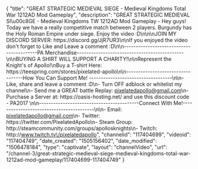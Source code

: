 {
    "title": "GREAT STRATEGIC MEDIEVAL SIEGE - Medieval Kingdoms Total War 1212AD Mod Gameplay",
    "description": "GREAT STRATEGIC MEDIEVAL SI\u00c8GE - Medieval Kingdoms TW 1212AD Mod Gameplay - Hey guys! Today we have a really competitive match between 2 players. Burgundy has the Holy Roman Empire under siege. Enjoy the video :D\n\n\nJOIN MY DISCORD SERVER: https:\/\/discord.gg\/JjR7UR3\n\nIf you enjoyed the video don't forget to Like and Leave a comment :D\n\n-----------------------------------------PA Merchandise---------------------------------------------\n\nBUYING A SHIRT WILL SUPPORT A CHARITY!\n\nRepresent the Knight's of Apollo!\nBuy a T-shirt Here: https:\/\/teespring.com\/stores\/pixelated-apollo\n\n----------------------------------How You Can Support Me! -----------------------------------\n\n- Like, share and leave a comment :D\n- Turn OFF adblock or whitelist my channel\n- Send me a GREAT battle Replay: pixelatedapollo@gmail.com\n- Purchase a Server at: https:\/\/oasis-hosting.net\/ and use this discount code - PA2017 \n\n------------------------------------------Connect With Me!-----------------------------------------\n\n- Email: pixelatedapollo@gmail.com\n- Twitter: https:\/\/twitter.com\/PixelatedApollo\n- Steam Group:  http:\/\/steamcommunity.com\/groups\/apollosknights\n- Twitch: http:\/\/www.twitch.tv\/pixelatedapollo",
    "channelid": "117404699",
    "videoid": "117404749",
    "date_created": "1505156402",
    "date_modified": "1506478184",
    "type": "captivate",
    "layout": "channelVideo",
    "url": "\/channel-3\/great-strategic-medieval-siege-medieval-kingdoms-total-war-1212ad-mod-gameplay\/117404699-117404749"
}